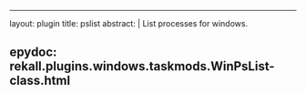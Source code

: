 
---
layout: plugin
title: pslist
abstract: |
    List processes for windows.

epydoc: rekall.plugins.windows.taskmods.WinPsList-class.html
---
